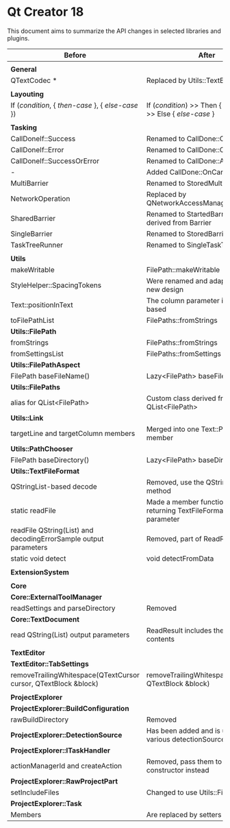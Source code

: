 Qt Creator 18
=============

This document aims to summarize the API changes in selected libraries and
plugins.

| Before                                                           | After                                                                          |
|------------------------------------------------------------------|--------------------------------------------------------------------------------|
|                                                                  |                                                                                |
| **General**                                                      |                                                                                |
| QTextCodec *                                                     | Replaced by Utils::TextEncoding                                                |
|                                                                  |                                                                                |
| **Layouting**                                                    |                                                                                |
| If (*condition*, { *then-case* }, { *else-case* })               | If (*condition*) >> Then { *then-case* } >> Else { *else-case* }               |
|                                                                  |                                                                                |
| **Tasking**                                                      |                                                                                |
| CallDoneIf::Success                                              | Renamed to CallDone::OnSuccess                                                 |
| CallDoneIf::Error                                                | Renamed to CallDone::OnError                                                   |
| CallDoneIf::SuccessOrError                                       | Renamed to CallDone::Always                                                    |
| -                                                                | Added CallDone::OnCancel                                                       |
| MultiBarrier                                                     | Renamed to StoredMultiBarrier                                                  |
| NetworkOperation                                                 | Replaced by QNetworkAccessManager::Operation                                   |
| SharedBarrier                                                    | Renamed to StartedBarrier and derived from Barrier                             |
| SingleBarrier                                                    | Renamed to StoredBarrier                                                       |
| TaskTreeRunner                                                   | Renamed to SingleTaskTreeRunner                                                |
|                                                                  |                                                                                |
| **Utils**                                                        |                                                                                |
| makeWritable                                                     | FilePath::makeWritable                                                         |
| StyleHelper::SpacingTokens                                       | Were renamed and adapted to the new design                                     |
| Text::positionInText                                             | The column parameter is now 0-based                                            |
| toFilePathList                                                   | FilePaths::fromStrings                                                         |
| **Utils::FilePath**                                              |                                                                                |
| fromStrings                                                      | FilePaths::fromStrings                                                         |
| fromSettingsList                                                 | FilePaths::fromSettings                                                        |
| **Utils::FilePathAspect**                                        |                                                                                |
| FilePath baseFileName()                                          | Lazy\<FilePath\> baseFileName()                                                |
| **Utils::FilePaths**                                             |                                                                                |
| alias for QList\<FilePath\>                                      | Custom class derived from QList\<FilePath>                                     |
| **Utils::Link**                                                  |                                                                                |
| targetLine and targetColumn members                              | Merged into one Text::Position member                                          |
| **Utils::PathChooser**                                           |                                                                                |
| FilePath baseDirectory()                                         | Lazy\<FilePath\> baseDirectory()                                               |
| **Utils::TextFileFormat**                                        |                                                                                |
| QStringList-based decode                                         | Removed, use the QString-based method                                          |
| static readFile                                                  | Made a member function instead of returning TextFileFormat as output parameter |
| readFile QString(List) and decodingErrorSample output parameters | Removed, part of ReadResult now                                                |
| static void detect                                               | void detectFromData                                                            |
|                                                                  |                                                                                |
| **ExtensionSystem**                                              |                                                                                |
|                                                                  |                                                                                |
| **Core**                                                         |                                                                                |
| **Core::ExternalToolManager**                                    |                                                                                |
| readSettings and parseDirectory                                  | Removed                                                                        |
| **Core::TextDocument**                                           |                                                                                |
| read QString(List) output parameters                             | ReadResult includes the read contents                                          |
|                                                                  |                                                                                |
| **TextEditor**                                                   |                                                                                |
| **TextEditor::TabSettings**                                      |                                                                                |
| removeTrailingWhitespace(QTextCursor cursor, QTextBlock &block)  | removeTrailingWhitespace(const QTextBlock &block)                              |
|                                                                  |                                                                                |
| **ProjectExplorer**                                              |                                                                                |
| **ProjectExplorer::BuildConfiguration**                          |                                                                                |
| rawBuildDirectory                                                | Removed                                                                        |
| **ProjectExplorer::DetectionSource**                             | Has been added and is used for various detectionSource() getters               |
| **ProjectExplorer::ITaskHandler**                                |                                                                                |
| actionManagerId and createAction                                 | Removed, pass them to the constructor instead                                  |
| **ProjectExplorer::RawProjectPart**                              |                                                                                |
| setIncludeFiles                                                  | Changed to use Utils::FilePaths                                                |
| **ProjectExplorer::Task**                                        |                                                                                |
| Members                                                          | Are replaced by setters and getters                                            |
